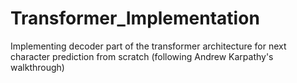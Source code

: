 # Transformer_Implementation

Implementing decoder part of the transformer architecture for next character prediction from scratch (following Andrew Karpathy's walkthrough)  
